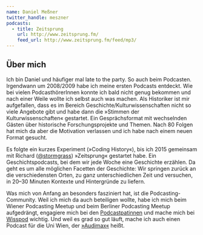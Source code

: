 ```yaml
---
name: Daniel Meßner
twitter_handle: meszner
podcasts:
  - title: Zeitsprung
    url: http://www.zeitsprung.fm/
    feed_url: http://www.zeitsprung.fm/feed/mp3/
---
```


## Über mich

Ich bin Daniel und häufiger mal late to the party. So auch beim Podcasten. Irgendwann um 2008/2009 habe ich meine ersten Podcasts entdeckt. Wie bei vielen PodcasthörerInnen konnte ich bald nicht genug bekommen und nach einer Weile wollte ich selbst auch was machen. Als Historiker ist mir aufgefallen, dass es im Bereich Geschichte/Kulturwissenschaften nicht so viele Angebote gibt und habe dann die »Stimmen der Kulturwissenschaften« gestartet. Ein Gesprächsformat mit wechselnden Gästen über historische Forschungsprojekte und Themen. Nach 80 Folgen hat mich da aber die Motivation verlassen und ich habe nach einem neuen Format gesucht. 

Es folgte ein kurzes Experiment (»Coding History«), bis ich 2015 gemeinsam mit Richard ([@stormgrass](https://twitter.com/stormgrass)) »Zeitsprung« gestartet habe. Ein Geschichtspodcasts, bei dem wir jede Woche eine Geschichte erzählen. Da geht es um alle möglichen Facetten der Geschichte: Wir springen zurück an die verschiedensten Orten, zu ganz unterschiedlichen Zeit und versuchen, in 20–30 Minuten Kontexte und Hintergründe zu liefern.

Was mich von Anfang an besonders fasziniert hat, ist die Podcasting-Community. Weil ich mich da auch beteiligen wollte, habe ich mich beim Wiener Podcasting Meetup und beim Berliner Podcasting Meetup aufgedrängt, engagiere mich bei den [Podcastpatinnen](http://das-sendezentrum.de/projekt/podcastpat_innen/) und mache mich bei [Wisspod](http://wisspod.de) wichtig. Und weil es grad so gut läuft, mache ich auch einen Podcast für die Uni Wien, der [»Audimax«](http://medienportal.univie.ac.at/uniview/podcast/) heißt.
